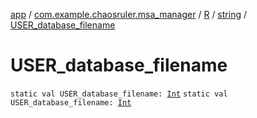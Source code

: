[app](../../../index.md) / [com.example.chaosruler.msa_manager](../../index.md) / [R](../index.md) / [string](index.md) / [USER_database_filename](.)

# USER_database_filename

`static val USER_database_filename: `[`Int`](https://kotlinlang.org/api/latest/jvm/stdlib/kotlin/-int/index.html)
`static val USER_database_filename: `[`Int`](https://kotlinlang.org/api/latest/jvm/stdlib/kotlin/-int/index.html)